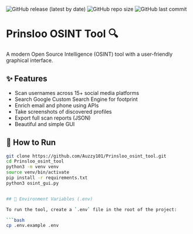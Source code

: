 ![GitHub release (latest by date)](https://img.shields.io/github/v/release/Auzzy101/Prinsloo_osint_tool)
![GitHub repo size](https://img.shields.io/github/repo-size/Auzzy101/Prinsloo_osint_tool)
![GitHub last commit](https://img.shields.io/github/last-commit/Auzzy101/Prinsloo_osint_tool)

# Prinsloo OSINT Tool 🔍

A modern Open Source Intelligence (OSINT) tool with a user-friendly graphical interface.

## ✨ Features
- Scan usernames across 15+ social media platforms
- Search Google Custom Search Engine for footprint
- Enrich email and phone using APIs
- Take screenshots of discovered profiles
- Export full scan reports (JSON)
- Beautiful and simple GUI

## 🚀 How to Run

```bash
git clone https://github.com/Auzzy101/Prinsloo_osint_tool.git
cd Prinsloo_osint_tool
python3 -m venv venv
source venv/bin/activate
pip install -r requirements.txt
python3 osint_gui.py


## 🔐 Environment Variables (.env)

To run the tool, create a `.env` file in the root of the project:

```bash
cp .env.example .env
